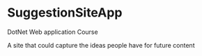 # SuggestionSiteApp

DotNet Web application Course

A site that could capture the ideas people have for future content
